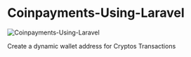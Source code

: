 # Coinpayments-Using-Laravel

![Coinpayments-Using-Laravel](https://www.coinpayments.net/images/new2/logo.png)

Create a dynamic wallet address for Cryptos Transactions
